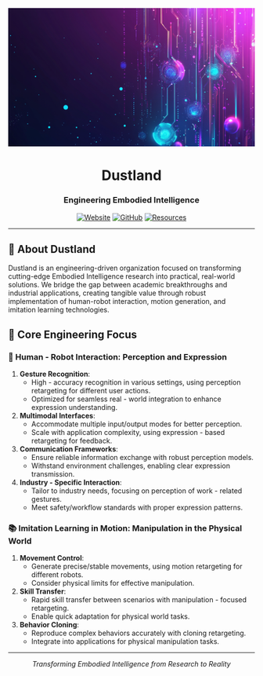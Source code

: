 <div align="center">

  <img src="./banner.png" />  
  
# Dustland

### Engineering Embodied Intelligence

[![Website](https://img.shields.io/badge/Website-dustland.ai-E6B17E?style=for-the-badge)](https://dustland.ai)
[![GitHub](https://img.shields.io/badge/GitHub-Dustland-2C3E50?style=for-the-badge&logo=github)](https://github.com/dustland)
[![Resources](https://img.shields.io/badge/Resources-Awesome%20Embodied%20AI-D35400?style=for-the-badge)](https://github.com/dustland/awesome-embodied-ai)

---

</div>

## 🤖 About Dustland

Dustland is an engineering-driven organization focused on transforming cutting-edge Embodied Intelligence research into practical, real-world solutions. We bridge the gap between academic breakthroughs and industrial applications, creating tangible value through robust implementation of human-robot interaction, motion generation, and imitation learning technologies.

## 🌟 Core Engineering Focus

### 👥 Human - Robot Interaction: Perception and Expression

1. **Gesture Recognition**:
    - High - accuracy recognition in various settings, using perception retargeting for different user actions.
    - Optimized for seamless real - world integration to enhance expression understanding.
2. **Multimodal Interfaces**:
    - Accommodate multiple input/output modes for better perception.
    - Scale with application complexity, using expression - based retargeting for feedback.
3. **Communication Frameworks**:
    - Ensure reliable information exchange with robust perception models.
    - Withstand environment challenges, enabling clear expression transmission.
4. **Industry - Specific Interaction**:
    - Tailor to industry needs, focusing on perception of work - related gestures.
    - Meet safety/workflow standards with proper expression patterns.

### 📚 Imitation Learning in Motion: Manipulation in the Physical World

1. **Movement Control**:
    - Generate precise/stable movements, using motion retargeting for different robots.
    - Consider physical limits for effective manipulation.
2. **Skill Transfer**:
    - Rapid skill transfer between scenarios with manipulation - focused retargeting.
    - Enable quick adaptation for physical world tasks.
3. **Behavior Cloning**:
    - Reproduce complex behaviors accurately with cloning retargeting.
    - Integrate into applications for physical manipulation tasks.

<div align="center">

---

<i>Transforming Embodied Intelligence from Research to Reality</i>

</div>
